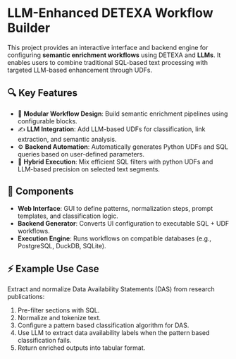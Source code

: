 # LLM-Enhanced DETEXA Workflow Builder

This project provides an interactive interface and backend engine for configuring **semantic enrichment workflows** using DETEXA and **LLMs**. It enables users to combine traditional SQL-based text processing with targeted LLM-based enhancement through UDFs.

## 🔍 Key Features

- 🧱 **Modular Workflow Design**: Build semantic enrichment pipelines using configurable blocks.
- ✍️ **LLM Integration**: Add LLM-based UDFs for classification, link extraction, and semantic analysis.
- ⚙️ **Backend Automation**: Automatically generates Python UDFs and SQL queries based on user-defined parameters.
- 🧪 **Hybrid Execution**: Mix efficient SQL filters with python UDFs and LLM-based precision on selected text segments.

## 🧰 Components

- **Web Interface**: GUI to define patterns, normalization steps, prompt templates, and classification logic.
- **Backend Generator**: Converts UI configuration to executable SQL + UDF workflows.
- **Execution Engine**: Runs workflows on compatible databases (e.g., PostgreSQL, DuckDB, SQLite).

## ⚡ Example Use Case

Extract and normalize Data Availability Statements (DAS) from research publications:
1. Pre-filter sections with SQL.
2. Normalize and tokenize text.
3. Configure a pattern based classification algorithm for DAS.
4. Use LLM to extract data availability labels when the pattern based classification fails.
5. Return enriched outputs into tabular format.

